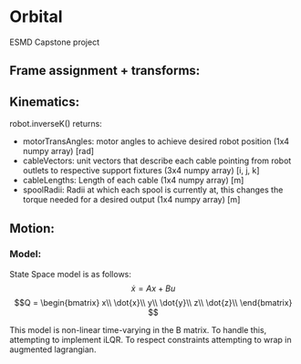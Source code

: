 # Orbital
ESMD Capstone project

## Frame assignment + transforms:

## Kinematics:
robot.inverseK() returns:
  - motorTransAngles:   motor angles to achieve desired robot position (1x4 numpy array) [rad]
  - cableVectors:       unit vectors that describe each cable pointing from robot outlets to respective support fixtures (3x4 numpy array) [i, j, k]
  - cableLengths:       Length of each cable (1x4 numpy array) [m]
  - spoolRadii:         Radii at which each spool is currently at, this changes the torque needed for a desired output (1x4 numpy array) [m]
  
## Motion:

### Model:
  State Space model is as follows:
  $$\dot{x} = Ax + Bu$$
  $$Q = \begin{bmatrix}
  x\\  
  \dot{x}\\
  y\\
  \dot{y}\\
  z\\
  \dot{z}\\
  \end{bmatrix}
  $$
    
This model is non-linear time-varying in the B matrix. To handle this, attempting to implement iLQR. To respect constraints attempting to wrap in augmented lagrangian.



